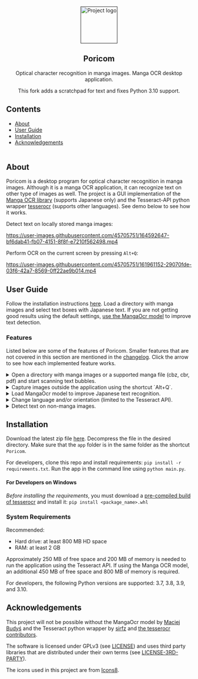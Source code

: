 <p align="center">
  <a href="" rel="noopener">
    <img width=100px height=100px src="doc/logo_doc.png" alt="Project logo">
  </a>
</p>
<h2 align="center">Poricom</h2>

<p align="center">Optical character recognition in manga images. Manga OCR desktop application.</p>
<p align="center">This fork adds a scratchpad for text and fixes Python 3.10 support.</p>

## Contents
- [About](#about)
- [User Guide](#user-guide)
- [Installation](#installation)
- [Acknowledgements](#acknowledgements)
</br></br>

## About
Poricom is a desktop program for optical character recognition in manga images. Although it is a manga OCR application, it can recognize text on other type of images as well. The project is a GUI implementation of the [Manga OCR library](https://pypi.org/project/manga-ocr/0.1.5/) (supports Japanese only) and the Tesseract-API python wrapper [tesserocr](https://github.com/sirfz/tesserocr) (supports other languages). See demo below to see how it works.

Detect text on locally stored manga images:

https://user-images.githubusercontent.com/45705751/164592647-bf6dab41-fb07-4151-8f8f-e7210f562498.mp4

Perform OCR on the current screen by pressing `Alt+Q`:

https://user-images.githubusercontent.com/45705751/161961152-29070fde-03f6-42a7-8569-0ff22ae9b014.mp4

## User Guide
Follow the installation instructions [here](#installation). Load a directory with manga images and select text boxes with Japanese text. If you are not getting good results using the default settings, [use the MangaOcr model](#load_model) to improve text detection.

### Features

Listed below are some of the features of Poricom. Smaller features that are not covered in this section are mentioned in the [changelog](https://github.com/bluaxees/Poricom/blob/main/CHANGELOG.md). Click the arrow to see how each implemented feature works.

<details>
  <summary>Open a directory with manga images or a supported manga file (cbz, cbr, pdf) and start scanning text bubbles.</summary>

  https://user-images.githubusercontent.com/45705751/153531522-fc592533-bd97-41b7-a1e5-84c80cf2cc40.mp4
  
</details>

<details>
  <summary> Capture images outside the application using the shortcut `Alt+Q`.</summary>

  https://user-images.githubusercontent.com/45705751/161961152-29070fde-03f6-42a7-8569-0ff22ae9b014.mp4
  
</details>

<a name="load_model">
<details> 
  <summary>Load MangaOcr model to improve Japanese text recognition.</a> </summary> 

  https://user-images.githubusercontent.com/45705751/153531613-330cf185-fb0a-4a82-8b52-ee653aeee7d9.mp4
  
</details>
</a>

<details>
  <summary>Change language and/or orientation (limited to the Tesseract API).</summary>

  https://user-images.githubusercontent.com/45705751/153531632-cf39a13b-20d9-4879-9ea3-1a5d6c5aba5f.mp4
  
</details>

<details>
  <summary>Detect text on non-manga images.</summary>

  https://user-images.githubusercontent.com/45705751/153531661-7c93e51c-4871-4b84-b391-6295f8f0889e.mp4
  
</details>

## Installation
Download the latest zip file [here](https://github.com/bluaxees/Poricom/releases/latest/). Decompress the file in the desired directory. Make sure that the `app` folder is in the same folder as the shortcut `Poricom`.

For developers, clone this repo and install requirements: `pip install -r requirements.txt`. Run the app in the command line using `python main.py`. 

#### For Developers on Windows
*Before installing the requirements*, you must download a [pre-compiled build of tesserocr](https://github.com/simonflueckiger/tesserocr-windows_build/releases) and install it: `pip install <package_name>.whl`

### System Requirements

Recommended:
- Hard drive: at least 800 MB HD space
- RAM: at least 2 GB

Approximately 250 MB of free space and 200 MB of memory is needed to run the application using the Tesseract API. If using the Manga OCR model, an additional 450 MB of free space and 800 MB of memory is required.

For developers, the following Python versions are supported: 3.7, 3.8, 3.9, and 3.10.

## Acknowledgements
This project will not be possible without the MangaOcr model by [Maciej Budyś](https://github.com/kha-white) and the Tesseract python wrapper by [sirfz](https://github.com/sirfz) and [the tesserocr contributors](https://github.com/sirfz/tesserocr/graphs/contributors). 

The software is licensed under GPLv3 (see [LICENSE](LICENSE.md)) and uses third party libraries that are distributed under their own terms (see [LICENSE-3RD-PARTY](LICENSE-3RD-PARTY.md)).

The icons used in this project are from [Icons8](https://icons8.com).

